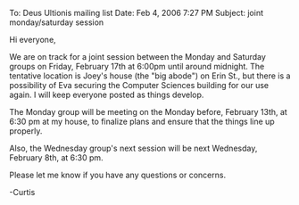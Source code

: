 To: Deus Ultionis mailing list
Date: Feb 4, 2006 7:27 PM
Subject: joint monday/saturday session

Hi everyone,

We are on track for a joint session between the Monday and Saturday groups on Friday, February 17th at 6:00pm until around midnight. The tentative location is Joey's house (the &quot;big abode&quot;) on Erin St., but there is a possibility of Eva securing the Computer Sciences building for our use again. I will keep everyone posted as things develop.

The Monday group will be meeting on the Monday before, February 13th, at 6:30 pm at my house, to finalize plans and ensure that the things line up properly.

Also, the Wednesday group's next session will be next Wednesday, February 8th, at 6:30 pm.

Please let me know if you have any questions or concerns.

-Curtis
